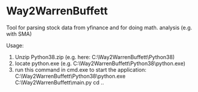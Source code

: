 # Way2WarrenBuffett
Tool for parsing stock data from yfinance and for doing math. analysis (e.g. with SMA)

Usage:
1.	Unzip Python38.zip (e.g. here: C:\Way2WarrenBuffett\Python38)
2.  locate python.exe (e.g. C:\Way2WarrenBuffett\Python38\python.exe)
3.  run this command in cmd.exe to start the application:
	C:\Way2WarrenBuffett\Python38\python.exe C:\Way2WarrenBuffett\main.py
	cd ..
	